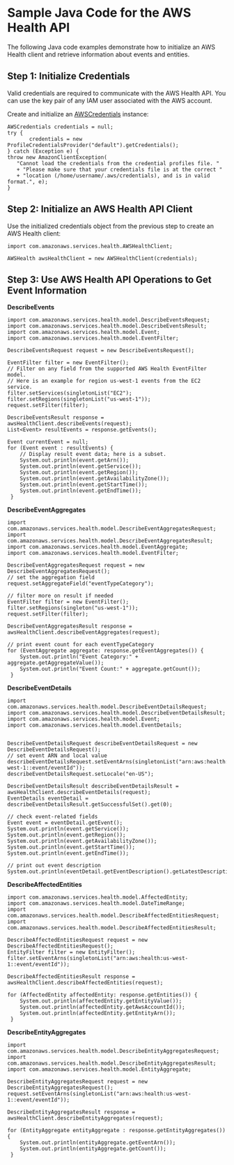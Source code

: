 # Sample Java Code for the AWS Health API<a name="code-sample-java"></a>

The following Java code examples demonstrate how to initialize an AWS Health client and retrieve information about events and entities\.

## Step 1: Initialize Credentials<a name="step-1"></a>

Valid credentials are required to communicate with the AWS Health API\. You can use the key pair of any IAM user associated with the AWS account\.

Create and initialize an [AWSCredentials](http://docs.aws.amazon.com/AWSJavaSDK/latest/javadoc/com/amazonaws/auth/AWSCredentials.html) instance:

```
AWSCredentials credentials = null;
try {
       credentials = new ProfileCredentialsProvider("default").getCredentials();
} catch (Exception e) {
throw new AmazonClientException(
   "Cannot load the credentials from the credential profiles file. "
   + "Please make sure that your credentials file is at the correct "
   + "location (/home/username/.aws/credentials), and is in valid format.", e);
}
```

## Step 2: Initialize an AWS Health API Client<a name="step-2"></a>

Use the initialized credentials object from the previous step to create an AWS Health client:

```
import com.amazonaws.services.health.AWSHealthClient;

AWSHealth awsHealthClient = new AWSHealthClient(credentials);
```

## Step 3: Use AWS Health API Operations to Get Event Information<a name="step-3"></a>

**DescribeEvents**

```
import com.amazonaws.services.health.model.DescribeEventsRequest;
import com.amazonaws.services.health.model.DescribeEventsResult;
import com.amazonaws.services.health.model.Event;
import com.amazonaws.services.health.model.EventFilter;

DescribeEventsRequest request = new DescribeEventsRequest();

EventFilter filter = new EventFilter();
// Filter on any field from the supported AWS Health EventFilter model. 
// Here is an example for region us-west-1 events from the EC2 service.
filter.setServices(singletonList("EC2");
filter.setRegions(singletonList("us-west-1"));
request.setFilter(filter);

DescribeEventsResult response = awsHealthClient.describeEvents(request);
List<Event> resultEvents = response.getEvents();

Event currentEvent = null;
for (Event event : resultEvents) {
    // Display result event data; here is a subset.
    System.out.println(event.getArn());
    System.out.println(event.getService());
    System.out.println(event.getRegion());
    System.out.println(event.getAvailabilityZone());
    System.out.println(event.getStartTime());
    System.out.println(event.getEndTime());
 }
```

**DescribeEventAggregates**

```
import com.amazonaws.services.health.model.DescribeEventAggregatesRequest;
import com.amazonaws.services.health.model.DescribeEventAggregatesResult;
import com.amazonaws.services.health.model.EventAggregate;
import com.amazonaws.services.health.model.EventFilter;

DescribeEventAggregatesRequest request = new DescribeEventAggregatesRequest();
// set the aggregation field
request.setAggregateField("eventTypeCategory");

// filter more on result if needed
EventFilter filter = new EventFilter();
filter.setRegions(singleton("us-west-1"));
request.setFilter(filter);

DescribeEventAggregatesResult response = awsHealthClient.describeEventAggregates(request);

// print event count for each eventTypeCategory
for (EventAggregate aggregate: response.getEventAggregates()) {
    System.out.println("Event Category:" + aggregate.getAggregateValue());
    System.out.println("Event Count:" + aggregate.getCount());
 }
```

**DescribeEventDetails**

```
import com.amazonaws.services.health.model.DescribeEventDetailsRequest;
import com.amazonaws.services.health.model.DescribeEventDetailsResult;
import com.amazonaws.services.health.model.Event;
import com.amazonaws.services.health.model.EventDetails;


DescribeEventDetailsRequest describeEventDetailsRequest = new DescribeEventDetailsRequest();
// set event ARN and local value
describeEventDetailsRequest.setEventArns(singletonList("arn:aws:health:us-west-1::event/eventId"));
describeEventDetailsRequest.setLocale("en-US");

DescribeEventDetailsResult describeEventDetailsResult = awsHealthClient.describeEventDetails(request);
EventDetails eventDetail = describeEventDetailsResult.getSuccessfulSet().get(0);

// check event-related fields
Event event = eventDetail.getEvent();
System.out.println(event.getService());
System.out.println(event.getRegion());
System.out.println(event.getAvailabilityZone());
System.out.println(event.getStartTime());
System.out.println(event.getEndTime());

// print out event description
System.out.println(eventDetail.getEventDescription().getLatestDescription());
```

**DescribeAffectedEntities**

```
import com.amazonaws.services.health.model.AffectedEntity;
import com.amazonaws.services.health.model.DateTimeRange;
import com.amazonaws.services.health.model.DescribeAffectedEntitiesRequest;
import com.amazonaws.services.health.model.DescribeAffectedEntitiesResult;

DescribeAffectedEntitiesRequest request = new DescribeAffectedEntitiesRequest();
EntityFilter filter = new EntityFilter();
filter.setEventArns(singletonList("arn:aws:health:us-west-1::event/eventId"));

DescribeAffectedEntitiesResult response = awsHealthClient.describeAffectedEntities(request);

for (AffectedEntity affectedEntity: response.getEntities()) {
    System.out.println(affectedEntity.getEntityValue());
    System.out.println(affectedEntity.getAwsAccountId());
    System.out.println(affectedEntity.getEntityArn());
 }
```

**DescribeEntityAggregates**

```
import com.amazonaws.services.health.model.DescribeEntityAggregatesRequest;
import com.amazonaws.services.health.model.DescribeEntityAggregatesResult;
import com.amazonaws.services.health.model.EntityAggregate;

DescribeEntityAggregatesRequest request = new DescribeEntityAggregatesRequest();
request.setEventArns(singletonList("arn:aws:health:us-west-1::event/eventId"));

DescribeEntityAggregatesResult response = awsHealthClient.describeEntityAggregates(request);

for (EntityAggregate entityAggregate : response.getEntityAggregates()) {
    System.out.println(entityAggregate.getEventArn());
    System.out.println(entityAggregate.getCount());
 }
```
